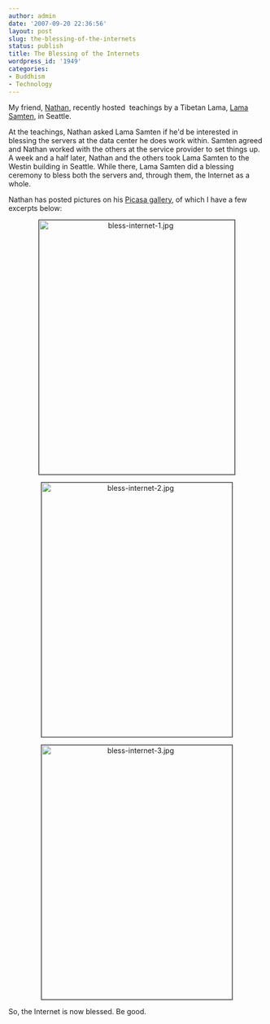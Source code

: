 ```yaml
---
author: admin
date: '2007-09-20 22:36:56'
layout: post
slug: the-blessing-of-the-internets
status: publish
title: The Blessing of the Internets
wordpress_id: '1949'
categories:
- Buddhism
- Technology
---
```

My friend, <a href="http://technosattva.org/">Nathan</a>, recently hosted  teachings by a Tibetan Lama, <a href="http://www.kagyu.org/kagyulineage/teachers/tea28.php">Lama Samten</a>, in Seattle.

At the teachings, Nathan asked Lama Samten if he'd be interested in blessing the servers at the data center he does work within. Samten agreed and Nathan worked with the others at the service provider to set things up. A week and a half later, Nathan and the others took Lama Samten to the Westin building in Seattle. While there, Lama Samten did a blessing ceremony to bless both the servers and, through them, the Internet as a whole.

Nathan has posted pictures on his <a href="http://picasaweb.google.com/nagardner/200709LamaSamtenBlessesTheInternets">Picasa gallery</a>, of which I have a few excerpts below:
<p style="text-align: center"><a href="http://www.flickr.com/photos/albill/1416274932/"><img src="http://farm2.static.flickr.com/1099/1416274932_29f5c18d8b.jpg" alt="bless-internet-1.jpg" border="1" height="500" width="385" /></a></p>
<p style="text-align: center"><a href="http://www.flickr.com/photos/albill/1415395257/"><img src="http://farm2.static.flickr.com/1043/1415395257_31eb23a2fd.jpg" alt="bless-internet-2.jpg" border="1" height="500" width="375" /></a></p>
<p style="text-align: center"><a href="http://www.flickr.com/photos/albill/1415395329/"><img src="http://farm2.static.flickr.com/1109/1415395329_09d1da960b.jpg" alt="bless-internet-3.jpg" border="1" height="500" width="375" /></a></p>
So, the Internet is now blessed. Be good.
